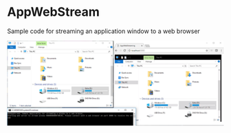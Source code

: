 # AppWebStream
Sample code for streaming an application window to a web browser

![screenshot](screenshot.png)
